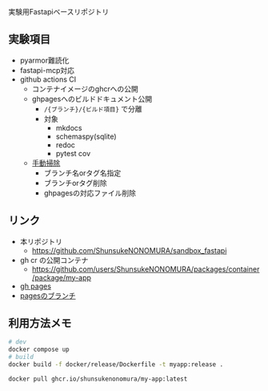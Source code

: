 実験用Fastapiベースリポジトリ

## 実験項目
- pyarmor難読化
- fastapi-mcp対応
- github actions CI
    - コンテナイメージのghcrへの公開
    - ghpagesへのビルドドキュメント公開
        - `/{ブランチ}/{ビルド項目}` で分離
        - 対象
            - mkdocs
            - schemaspy(sqlite)
            - redoc
            - pytest cov
    - [手動掃除](https://github.com/ShunsukeNONOMURA/sandbox_fastapi/actions/workflows/delete-version.yml)
        - ブランチ名orタグ名指定
        - ブランチorタグ削除
        - ghpagesの対応ファイル削除

## リンク
- 本リポジトリ
    - https://github.com/ShunsukeNONOMURA/sandbox_fastapi
- gh cr の公開コンテナ
    - https://github.com/users/ShunsukeNONOMURA/packages/container/package/my-app
- [gh pages](https://shunsukenonomura.github.io/sandbox_fastapi)
- [pagesのブランチ](https://github.com/ShunsukeNONOMURA/sandbox_fastapi/tree/gh-pages)

## 利用方法メモ
```bash
# dev
docker compose up
# build
docker build -f docker/release/Dockerfile -t myapp:release .
```

```bash
docker pull ghcr.io/shunsukenonomura/my-app:latest
```
